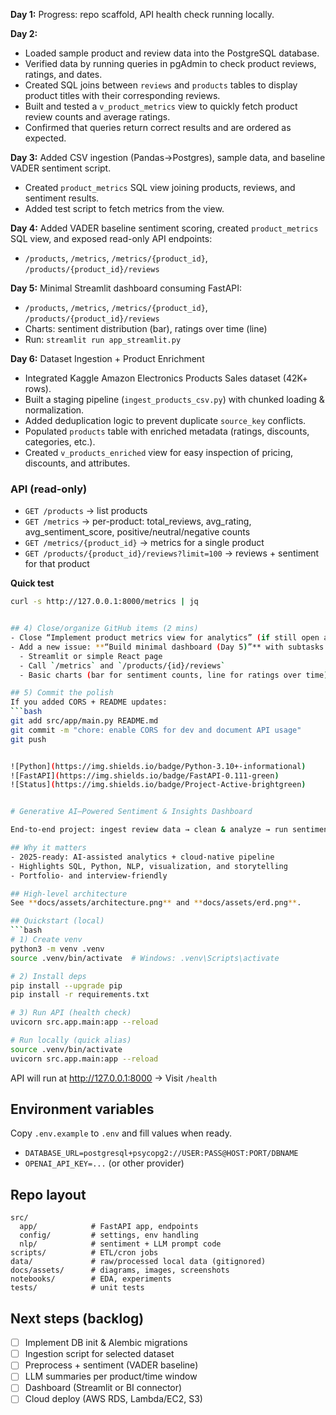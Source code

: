 **Day 1:** Progress: repo scaffold, API health check running locally.

**Day 2:**
- Loaded sample product and review data into the PostgreSQL database.
- Verified data by running queries in pgAdmin to check product reviews, ratings, and dates.
- Created SQL joins between `reviews` and `products` tables to display product titles with their corresponding reviews.
- Built and tested a `v_product_metrics` view to quickly fetch product review counts and average ratings.
- Confirmed that queries return correct results and are ordered as expected.

**Day 3:** Added CSV ingestion (Pandas→Postgres), sample data, and baseline VADER sentiment script. 
- Created `product_metrics` SQL view joining products, reviews, and sentiment results.  
- Added test script to fetch metrics from the view.  

**Day 4:** Added VADER baseline sentiment scoring, created `product_metrics` SQL view, and exposed read-only API endpoints:
- `/products`, `/metrics`, `/metrics/{product_id}`, `/products/{product_id}/reviews`

**Day 5:** Minimal Streamlit dashboard consuming FastAPI:
- `/products`, `/metrics`, `/metrics/{product_id}`, `/products/{product_id}/reviews`
- Charts: sentiment distribution (bar), ratings over time (line)
- Run: `streamlit run app_streamlit.py`

**Day 6:** Dataset Ingestion + Product Enrichment
- Integrated Kaggle Amazon Electronics Products Sales dataset (42K+ rows).
- Built a staging pipeline (`ingest_products_csv.py`) with chunked loading & normalization.
- Added deduplication logic to prevent duplicate `source_key` conflicts.
- Populated `products` table with enriched metadata (ratings, discounts, categories, etc.).
- Created `v_products_enriched` view for easy inspection of pricing, discounts, and attributes.


### API (read-only)
- `GET /products` → list products
- `GET /metrics` → per-product: total_reviews, avg_rating, avg_sentiment_score, positive/neutral/negative counts
- `GET /metrics/{product_id}` → metrics for a single product
- `GET /products/{product_id}/reviews?limit=100` → reviews + sentiment for that product



**Quick test**
```bash
curl -s http://127.0.0.1:8000/metrics | jq


## 4) Close/organize GitHub items (2 mins)
- Close “Implement product metrics view for analytics” (if still open anywhere).
- Add a new issue: **“Build minimal dashboard (Day 5)”** with subtasks:
  - Streamlit or simple React page
  - Call `/metrics` and `/products/{id}/reviews`
  - Basic charts (bar for sentiment counts, line for ratings over time)

## 5) Commit the polish
If you added CORS + README updates:
```bash
git add src/app/main.py README.md
git commit -m "chore: enable CORS for dev and document API usage"
git push


![Python](https://img.shields.io/badge/Python-3.10+-informational)
![FastAPI](https://img.shields.io/badge/FastAPI-0.111-green)
![Status](https://img.shields.io/badge/Project-Active-brightgreen)


# Generative AI–Powered Sentiment & Insights Dashboard

End‑to‑end project: ingest review data → clean & analyze → run sentiment (VADER/BERT) → generate LLM summaries → visualize insights via dashboard and/or BI tool.

## Why it matters
- 2025‑ready: AI‑assisted analytics + cloud-native pipeline
- Highlights SQL, Python, NLP, visualization, and storytelling
- Portfolio- and interview‑friendly

## High‑level architecture
See **docs/assets/architecture.png** and **docs/assets/erd.png**.

## Quickstart (local)
```bash
# 1) Create venv
python3 -m venv .venv
source .venv/bin/activate  # Windows: .venv\Scripts\activate

# 2) Install deps
pip install --upgrade pip
pip install -r requirements.txt

# 3) Run API (health check)
uvicorn src.app.main:app --reload

# Run locally (quick alias)
source .venv/bin/activate
uvicorn src.app.main:app --reload
```

API will run at http://127.0.0.1:8000  → Visit `/health`

## Environment variables
Copy `.env.example` to `.env` and fill values when ready.
- `DATABASE_URL=postgresql+psycopg2://USER:PASS@HOST:PORT/DBNAME`
- `OPENAI_API_KEY=...` (or other provider)

## Repo layout
```
src/
  app/            # FastAPI app, endpoints
  config/         # settings, env handling
  nlp/            # sentiment + LLM prompt code
scripts/          # ETL/cron jobs
data/             # raw/processed local data (gitignored)
docs/assets/      # diagrams, images, screenshots
notebooks/        # EDA, experiments
tests/            # unit tests
```

## Next steps (backlog)
- [ ] Implement DB init & Alembic migrations
- [ ] Ingestion script for selected dataset
- [ ] Preprocess + sentiment (VADER baseline)
- [ ] LLM summaries per product/time window
- [ ] Dashboard (Streamlit or BI connector)
- [ ] Cloud deploy (AWS RDS, Lambda/EC2, S3)
